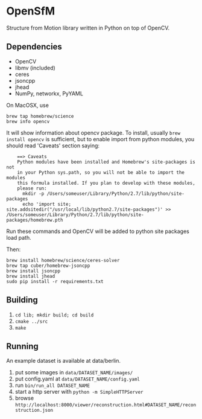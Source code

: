 OpenSfM
=======

Structure from Motion library written in Python on top of OpenCV.


Dependencies
------------
* OpenCV
* libmv (included)
* ceres
* jsoncpp
* jhead
* NumPy, networkx, PyYAML

On MacOSX, use

    brew tap homebrew/science
    brew info opencv
    
It will show information about opencv package. To install, usually `brew install opencv` is sufficient, but to enable import from python modules, you should read 'Caveats' section saying:

        ==> Caveats
        Python modules have been installed and Homebrew's site-packages is not
        in your Python sys.path, so you will not be able to import the modules
        this formula installed. If you plan to develop with these modules,
        please run:
          mkdir -p /Users/someuser/Library/Python/2.7/lib/python/site-packages
          echo 'import site; site.addsitedir("/usr/local/lib/python2.7/site-packages")' >> /Users/someuser/Library/Python/2.7/lib/python/site-packages/homebrew.pth

Run these commands and OpenCV will be added to python site packages load path.

Then:

    brew install homebrew/science/ceres-solver
    brew tap cuber/homebrew-jsoncpp
    brew install jsoncpp
    brew install jhead
    sudo pip install -r requirements.txt



Building
--------
1. `cd lib; mkdir build; cd build`
2. `cmake ../src`
3. `make`


Running
-------
An example dataset is available at data/berlin.

1. put some images in `data/DATASET_NAME/images/`
2. put config.yaml at `data/DATASET_NAME/config.yaml`
3. run `bin/run_all DATASET_NAME`
4. start a http server with `python -m SimpleHTTPServer`
5. browse `http://localhost:8000/viewer/reconstruction.html#DATASET_NAME/reconstruction.json`
